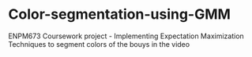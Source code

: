 # Color-segmentation-using-GMM
ENPM673 Coursework project - Implementing Expectation Maximization Techniques to segment colors of the bouys in the video
